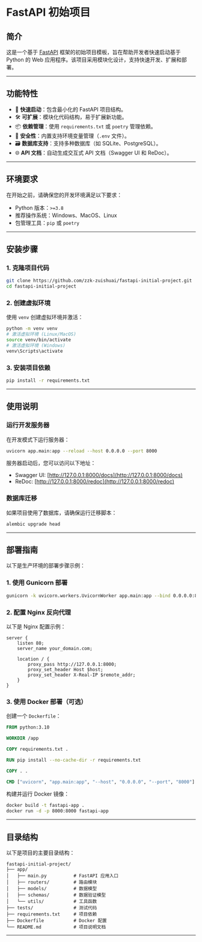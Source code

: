 # FastAPI 初始项目

## 简介

这是一个基于 [FastAPI](https://fastapi.tiangolo.com/) 框架的初始项目模板，旨在帮助开发者快速启动基于 Python 的 Web 应用程序。该项目采用模块化设计，支持快速开发、扩展和部署。

---

## 功能特性

- 🚀 **快速启动**：包含最小化的 FastAPI 项目结构。
- 🛠️ **可扩展**：模块化代码结构，易于扩展新功能。
- 📦 **依赖管理**：使用 `requirements.txt` 或 `poetry` 管理依赖。
- 🔐 **安全性**：内置支持环境变量管理（`.env` 文件）。
- 🗃️ **数据库支持**：支持多种数据库（如 SQLite、PostgreSQL）。
- 🌐 **API 文档**：自动生成交互式 API 文档（Swagger UI 和 ReDoc）。

---

## 环境要求

在开始之前，请确保您的开发环境满足以下要求：

- Python 版本：`>=3.8`
- 推荐操作系统：Windows、MacOS、Linux
- 包管理工具：`pip` 或 `poetry`

---

## 安装步骤

### 1. 克隆项目代码

```bash
git clone https://github.com/zzk-zuishuai/fastapi-initial-project.git
cd fastapi-initial-project
```

### 2. 创建虚拟环境

使用 `venv` 创建虚拟环境并激活：

```bash
python -m venv venv
# 激活虚拟环境 (Linux/MacOS)
source venv/bin/activate
# 激活虚拟环境 (Windows)
venv\Scripts\activate
```

### 3. 安装项目依赖

```bash
pip install -r requirements.txt
```

---

## 使用说明

### 运行开发服务器

在开发模式下运行服务器：

```bash
uvicorn app.main:app --reload --host 0.0.0.0 --port 8000
```

服务器启动后，您可以访问以下地址：

- Swagger UI: [http://127.0.0.1:8000/docs](http://127.0.0.1:8000/docs)
- ReDoc: [http://127.0.0.1:8000/redoc](http://127.0.0.1:8000/redoc)

### 数据库迁移

如果项目使用了数据库，请确保运行迁移脚本：

```bash
alembic upgrade head
```

---

## 部署指南

以下是生产环境的部署步骤示例：

### 1. 使用 Gunicorn 部署

```bash
gunicorn -k uvicorn.workers.UvicornWorker app.main:app --bind 0.0.0.0:8000
```

### 2. 配置 Nginx 反向代理

以下是 Nginx 配置示例：

```nginx
server {
    listen 80;
    server_name your_domain.com;

    location / {
        proxy_pass http://127.0.0.1:8000;
        proxy_set_header Host $host;
        proxy_set_header X-Real-IP $remote_addr;
    }
}
```

### 3. 使用 Docker 部署（可选）

创建一个 `Dockerfile`：

```dockerfile
FROM python:3.10

WORKDIR /app

COPY requirements.txt .

RUN pip install --no-cache-dir -r requirements.txt

COPY . .

CMD ["uvicorn", "app.main:app", "--host", "0.0.0.0", "--port", "8000"]
```

构建并运行 Docker 镜像：

```bash
docker build -t fastapi-app .
docker run -d -p 8000:8000 fastapi-app
```

---

## 目录结构

以下是项目的主要目录结构：

```plaintext
fastapi-initial-project/
├── app/
│   ├── main.py          # FastAPI 应用入口
│   ├── routers/         # 路由模块
│   ├── models/          # 数据模型
│   ├── schemas/         # 数据验证模型
│   └── utils/           # 工具函数
├── tests/               # 测试代码
├── requirements.txt     # 项目依赖
├── Dockerfile           # Docker 配置
└── README.md            # 项目说明文档
```
<!--张振锟-->
---
